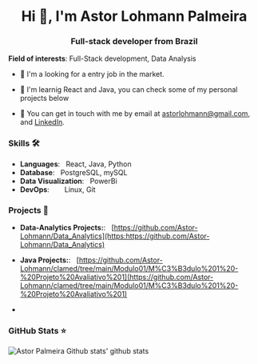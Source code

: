 <h1 align="center">Hi 👋, I'm Astor Lohmann Palmeira</h1>
<h3 align="center">Full-stack developer from Brazil</h3>

**Field of interests**: Full-Stack development, Data Analysis

- 🔭 I'm a looking for a entry job in the market.

- 🌱 I'm learnig React and Java, you can check some of my personal projects below

- 💬 You can get in touch with me by email at [astorlohmann@gmail.com](mailto:astorlohmann@gmail.com), and [LinkedIn](https://www.linkedin.com/in/astor-palmeira-0bb06190).


### Skills 🛠️

- **Languages**: &nbsp;                          React, Java, Python
- **Database**: &nbsp;                           PostgreSQL, mySQL
- **Data Visualization**: &nbsp;                 PowerBi
- **DevOps**:  &nbsp;&nbsp;&nbsp;&nbsp;          Linux, Git

### Projects 🐾

- **Data-Analytics Projects:**: &nbsp;           [https://github.com/Astor-Lohmann/Data_Analytics](https:https://github.com/Astor-Lohmann/Data_Analytics)

- **Java Projects:**: &nbsp;                     [https://github.com/Astor-Lohmann/clamed/tree/main/Modulo01/M%C3%B3dulo%201%20-%20Projeto%20Avaliativo%201](https://github.com/Astor-Lohmann/clamed/tree/main/Modulo01/M%C3%B3dulo%201%20-%20Projeto%20Avaliativo%201)
- 

### GitHub Stats ⭐
![Astor Palmeira Github stats' github stats](https://github-readme-stats.vercel.app/api?username=astor-lohmann&show_icons=true)
